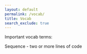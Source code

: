 ```yaml
---
layout: default
permalink: /vocab/
title: Vocab
search_exclude: true
---
```


Important vocab terms:

Sequence - two or more lines of code